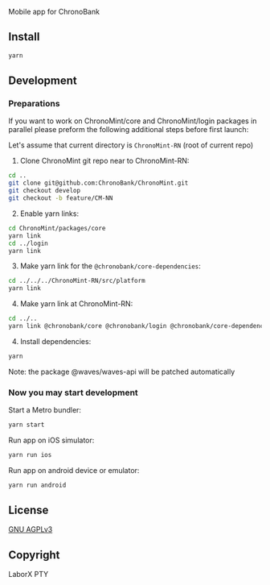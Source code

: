 Mobile app for ChronoBank

## Install
```bash
yarn
```

## Development


### Preparations

If you want to work on ChronoMint/core and ChronoMint/login packages in parallel please preform the following additional steps before first launch:

Let's assume that current directory is `ChronoMint-RN` (root of current repo)

1. Clone ChronoMint git repo near to ChronoMint-RN:
```bash
cd ..
git clone git@github.com:ChronoBank/ChronoMint.git
git checkout develop
git checkout -b feature/CM-NN
```
2. Enable yarn links:
```bash
cd ChronoMint/packages/core
yarn link
cd ../login
yarn link
```
3. Make yarn link for the `@chronobank/core-dependencies`:
```bash
cd ../../../ChronoMint-RN/src/platform
yarn link
```
4. Make yarn link at ChronoMint-RN:
```bash
cd ../..
yarn link @chronobank/core @chronobank/login @chronobank/core-dependencies
```
4. Install dependencies:
```bash
yarn
```
Note: the package @waves/waves-api will be patched automatically

### Now you may start development

Start a Metro bundler:
```bash
yarn start
```

Run app on iOS simulator:
```bash
yarn run ios
```

Run app on android device or emulator:
```bash
yarn run android
```

## License
 [GNU AGPLv3](LICENSE)

## Copyright
LaborX PTY
